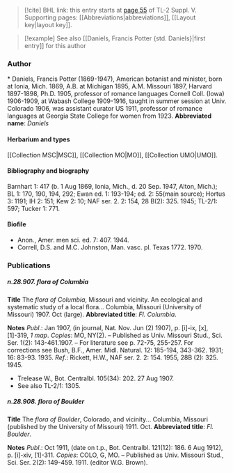 > [!cite] BHL link: this entry starts at [page 55](https://www.biodiversitylibrary.org/page/33259101) of TL-2 Suppl. V.
> Supporting pages: [[Abbreviations|abbreviations]], [[Layout key|layout key]].

> [!example] See also [[Daniels, Francis Potter {std. Daniels}|first entry]] for this author

### Author

\* Daniels, Francis Potter (1869-1947), American botanist and minister, born at Ionia, Mich. 1869, A.B. at Michigan 1895, A.M. Missouri 1897, Harvard 1897-1898, Ph.D. 1905, professor of romance languages Cornell Coll. (Iowa) 1906-1909, at Wabash College 1909-1916, taught in summer session at Univ. Colorado 1906, was assistant curator US 1911, professor of romance languages at Georgia State College for women from 1923. 
**Abbreviated name**: *Daniels*

#### Herbarium and types

[[Collection MSC|MSC]], [[Collection MO|MO]], [[Collection UMO|UMO]].

#### Bibliography and biography

Barnhart 1: 417 (b. 1 Aug 1869, Ionia, Mich., d. 20 Sep. 1947, Alton, Mich.); BL 1: 170, 190, 194, 292; Ewan ed. 1: 193-194; ed. 2: 55(main source); Hortus 3: 1191; IH 2: 151; Kew 2: 10; NAF ser. 2. 2: 154, 28 B(2): 325. 1945; TL-2/1: 597; Tucker 1: 771.

#### Biofile

- Anon., Amer. men sci. ed. 7: 407. 1944.
- Correll, D.S. and M.C. Johnston, Man. vasc. pl. Texas 1772. 1970.

### Publications

##### n.28.907. flora of Columbia

**Title**
The *flora of Columbia*, Missouri and vicinity. An ecological and systematic study of a local flora... Columbia, Missouri (University of Missouri) 1907. Oct (large).
**Abbreviated title**: *Fl. Columbia*.

**Notes**
*Publ*.: Jan 1907, (in journal, Nat. Nov. Jun (2) 1907), p. \[i\]-ix, \[x\], \[1\]-319, *1 map*. *Copies*: MO, NY(2). – Published as Univ. Missouri Stud., Sci. Ser. 1(2): 143-461.1907. – For literature see p. 72-75, 255-257. For corrections see Bush, B.F., Amer. Midl. Natural. 12: 185-194, 343-362. 1931; 16: 83-93. 1935.
*Ref*.: Rickett, H.W., NAF ser. 2. 2: 154. 1955, 28B (2): 325. 1945.
- Trelease W., Bot. Centralbl. 105(34): 202. 27 Aug 1907.
- See also TL-2/1: 1305.

##### n.28.908. flora of Boulder

**Title**
The *flora of Boulder*, Colorado, and vicinity... Columbia, Missouri (published by the University of Missouri) 1911. Oct.
**Abbreviated title**: *Fl. Boulder*.

**Notes**
*Publ*.: Oct 1911, (date on t.p., Bot. Centralbl. 121(12): 186. 6 Aug 1912), p. \[i\]-xiv, \[1\]-311.
*Copies*: COLO, G, MO. – Published as Univ. Missouri Stud., Sci. Ser. 2(2): 149-459. 1911. (editor W.G. Brown).

